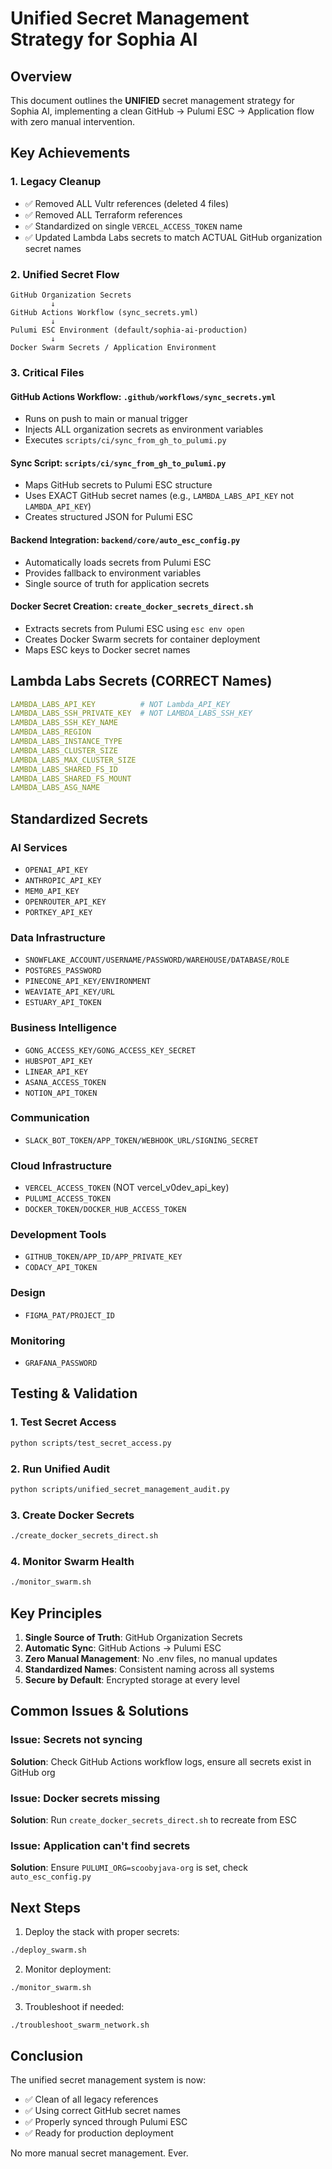 # Unified Secret Management Strategy for Sophia AI

## Overview

This document outlines the **UNIFIED** secret management strategy for Sophia AI, implementing a clean GitHub → Pulumi ESC → Application flow with zero manual intervention.

## Key Achievements

### 1. **Legacy Cleanup**
- ✅ Removed ALL Vultr references (deleted 4 files)
- ✅ Removed ALL Terraform references 
- ✅ Standardized on single `VERCEL_ACCESS_TOKEN` name
- ✅ Updated Lambda Labs secrets to match ACTUAL GitHub organization secret names

### 2. **Unified Secret Flow**
```
GitHub Organization Secrets
         ↓
GitHub Actions Workflow (sync_secrets.yml)
         ↓
Pulumi ESC Environment (default/sophia-ai-production)
         ↓
Docker Swarm Secrets / Application Environment
```

### 3. **Critical Files**

#### **GitHub Actions Workflow**: `.github/workflows/sync_secrets.yml`
- Runs on push to main or manual trigger
- Injects ALL organization secrets as environment variables
- Executes `scripts/ci/sync_from_gh_to_pulumi.py`

#### **Sync Script**: `scripts/ci/sync_from_gh_to_pulumi.py`
- Maps GitHub secrets to Pulumi ESC structure
- Uses EXACT GitHub secret names (e.g., `LAMBDA_LABS_API_KEY` not `LAMBDA_API_KEY`)
- Creates structured JSON for Pulumi ESC

#### **Backend Integration**: `backend/core/auto_esc_config.py`
- Automatically loads secrets from Pulumi ESC
- Provides fallback to environment variables
- Single source of truth for application secrets

#### **Docker Secret Creation**: `create_docker_secrets_direct.sh`
- Extracts secrets from Pulumi ESC using `esc env open`
- Creates Docker Swarm secrets for container deployment
- Maps ESC keys to Docker secret names

## Lambda Labs Secrets (CORRECT Names)

```yaml
LAMBDA_LABS_API_KEY          # NOT Lambda_API_KEY
LAMBDA_LABS_SSH_PRIVATE_KEY  # NOT LAMBDA_LABS_SSH_KEY
LAMBDA_LABS_SSH_KEY_NAME
LAMBDA_LABS_REGION
LAMBDA_LABS_INSTANCE_TYPE
LAMBDA_LABS_CLUSTER_SIZE
LAMBDA_LABS_MAX_CLUSTER_SIZE
LAMBDA_LABS_SHARED_FS_ID
LAMBDA_LABS_SHARED_FS_MOUNT
LAMBDA_LABS_ASG_NAME
```

## Standardized Secrets

### AI Services
- `OPENAI_API_KEY`
- `ANTHROPIC_API_KEY`
- `MEM0_API_KEY`
- `OPENROUTER_API_KEY`
- `PORTKEY_API_KEY`

### Data Infrastructure
- `SNOWFLAKE_ACCOUNT/USERNAME/PASSWORD/WAREHOUSE/DATABASE/ROLE`
- `POSTGRES_PASSWORD`
- `PINECONE_API_KEY/ENVIRONMENT`
- `WEAVIATE_API_KEY/URL`
- `ESTUARY_API_TOKEN`

### Business Intelligence
- `GONG_ACCESS_KEY/GONG_ACCESS_KEY_SECRET`
- `HUBSPOT_API_KEY`
- `LINEAR_API_KEY`
- `ASANA_ACCESS_TOKEN`
- `NOTION_API_TOKEN`

### Communication
- `SLACK_BOT_TOKEN/APP_TOKEN/WEBHOOK_URL/SIGNING_SECRET`

### Cloud Infrastructure
- `VERCEL_ACCESS_TOKEN` (NOT vercel_v0dev_api_key)
- `PULUMI_ACCESS_TOKEN`
- `DOCKER_TOKEN/DOCKER_HUB_ACCESS_TOKEN`

### Development Tools
- `GITHUB_TOKEN/APP_ID/APP_PRIVATE_KEY`
- `CODACY_API_TOKEN`

### Design
- `FIGMA_PAT/PROJECT_ID`

### Monitoring
- `GRAFANA_PASSWORD`

## Testing & Validation

### 1. **Test Secret Access**
```bash
python scripts/test_secret_access.py
```

### 2. **Run Unified Audit**
```bash
python scripts/unified_secret_management_audit.py
```

### 3. **Create Docker Secrets**
```bash
./create_docker_secrets_direct.sh
```

### 4. **Monitor Swarm Health**
```bash
./monitor_swarm.sh
```

## Key Principles

1. **Single Source of Truth**: GitHub Organization Secrets
2. **Automatic Sync**: GitHub Actions → Pulumi ESC
3. **Zero Manual Management**: No .env files, no manual updates
4. **Standardized Names**: Consistent naming across all systems
5. **Secure by Default**: Encrypted storage at every level

## Common Issues & Solutions

### Issue: Secrets not syncing
**Solution**: Check GitHub Actions workflow logs, ensure all secrets exist in GitHub org

### Issue: Docker secrets missing
**Solution**: Run `create_docker_secrets_direct.sh` to recreate from ESC

### Issue: Application can't find secrets
**Solution**: Ensure `PULUMI_ORG=scoobyjava-org` is set, check `auto_esc_config.py`

## Next Steps

1. Deploy the stack with proper secrets:
```bash
./deploy_swarm.sh
```

2. Monitor deployment:
```bash
./monitor_swarm.sh
```

3. Troubleshoot if needed:
```bash
./troubleshoot_swarm_network.sh
```

## Conclusion

The unified secret management system is now:
- ✅ Clean of all legacy references
- ✅ Using correct GitHub secret names
- ✅ Properly synced through Pulumi ESC
- ✅ Ready for production deployment

No more manual secret management. Ever.
